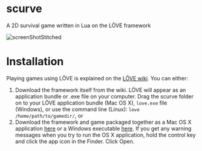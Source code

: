 # scurve

A 2D survival game written in Lua on the LÖVE framework

![screenShotStitched](https://raw.githubusercontent.com/nduckwiler/scurve/tree/master/assets/screenShotStitched.png)

# Installation

Playing games using LÖVE is explained on the [LÖVE wiki](https://love2d.org/wiki/Getting_Started). You can either:

1. Download the framework itself from the wiki. LÖVE will appear as an application bundle or .exe file on your computer. Drag the scurve folder on to your LÖVE application bundle (Mac OS X), `love.exe` file (Windows), or use the command line (Linux): `love /home/path/to/gamedir/`, or
2. Download the framework and game packaged together as a Mac OS X application [here](https://github.com/nduckwiler/app-bundles/blob/master/scurve.zip) or a Windows executable [here](https://github.com/nduckwiler/app-bundles/blob/master/scurve-windows.zip). If you get any warning messages when you try to run the OS X application, hold the control key and click the app icon in the Finder. Click Open.
